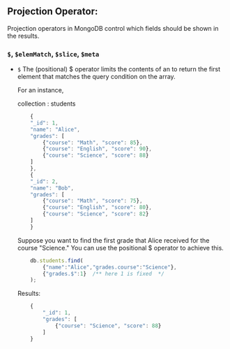 
## Projection Operator:

Projection operators in MongoDB control which fields should be shown in the results. 

### `$`, `$elemMatch`, `$slice`, `$meta`

- `$` The (positional) $ operator limits the contents of an <array> to return the first element that matches the query condition on the array.

    For an instance, 

    collection : students

    ```javascript
        {
        "_id": 1,
        "name": "Alice",
        "grades": [
            {"course": "Math", "score": 85},
            {"course": "English", "score": 90},
            {"course": "Science", "score": 88}
        ]
        },
        {
        "_id": 2,
        "name": "Bob",
        "grades": [
            {"course": "Math", "score": 75},
            {"course": "English", "score": 80},
            {"course": "Science", "score": 82}
        ]
        }


    ```

    Suppose you want to find the first grade that Alice received for the course "Science." You can use the positional $ operator to achieve this.

    ```javascript
        db.students.find(
            {"name":"Alice","grades.course":"Science"},
            {"grades.$":1}  /** here 1 is fixed  */   
        );

    ```

    Results:

    ```javascript
        {
            "_id": 1,
            "grades": [
                {"course": "Science", "score": 88}
            ]
        }

    ```